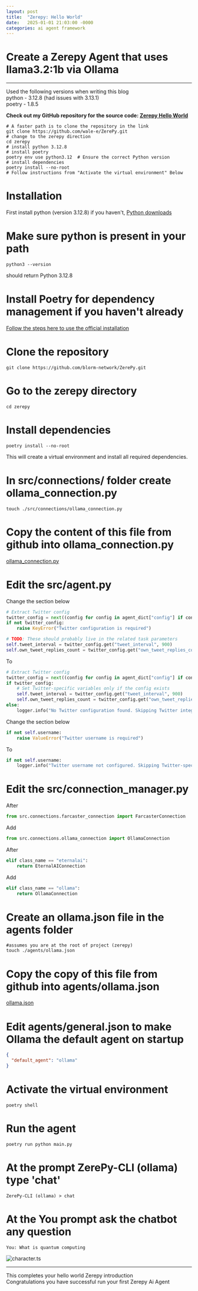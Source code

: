 ```yaml
---
layout: post
title:  "Zerepy: Hello World"
date:   2025-01-01 21:03:00 -0000
categories: ai agent framework
---
```



# Create a Zerepy Agent that uses llama3.2:1b via Ollama
---
Used the following versions when writing this blog  
python - 3.12.8  (had issues with 3.13.1)  
poetry - 1.8.5  

**Check out my GitHub repository for the source code: [Zerepy Hello World](https://github.com/wale-e/ZerePy)**
```shell
# A faster path is to clone the repository in the link
git clone https://github.com/wale-e/ZerePy.git
# change to the zerepy direction
cd zerepy
# install python 3.12.8
# install poetry
poetry env use python3.12  # Ensure the correct Python version
# install dependencies
poetry install --no-root
# Follow instructions from "Activate the virtual environment" Below
```

# Installation
First install python (version 3.12.8) if you haven't, [Python downloads](https://www.python.org/downloads/)  

# Make sure python is present in your path
```shell
python3 --version
```
should return Python 3.12.8

# Install Poetry for dependency management if you haven't already
[Follow the steps here to use the official installation](https://python-poetry.org/docs/#installing-with-the-official-installer)

# Clone the repository
```shell
git clone https://github.com/blorm-network/ZerePy.git
```

# Go to the zerepy directory
```shell
cd zerepy
```

# Install dependencies
```shell
poetry install --no-root
```
This will create a virtual environment and install all required dependencies.

# In src/connections/ folder create ollama_connection.py
```shell
touch ./src/connections/ollama_connection.py
```

# Copy the content of this file from github into ollama_connection.py
[ollama_connection.py](https://github.com/wale-e/ZerePy/blob/main/src/connections/ollama_connection.py)

# Edit the src/agent.py
Change the section below
```python
# Extract Twitter config
twitter_config = next((config for config in agent_dict["config"] if config["name"] == "twitter"), None)
if not twitter_config:
    raise KeyError("Twitter configuration is required")

# TODO: These should probably live in the related task parameters
self.tweet_interval = twitter_config.get("tweet_interval", 900)
self.own_tweet_replies_count = twitter_config.get("own_tweet_replies_count", 2)
```
To
```python
# Extract Twitter config
twitter_config = next((config for config in agent_dict["config"] if config["name"] == "twitter"), None)
if twitter_config:
    # Set Twitter-specific variables only if the config exists
    self.tweet_interval = twitter_config.get("tweet_interval", 900)
    self.own_tweet_replies_count = twitter_config.get("own_tweet_replies_count", 2)
else:
    logger.info("No Twitter configuration found. Skipping Twitter integration.")
```

Change the section below
```python
if not self.username:
    raise ValueError("Twitter username is required")
```
To
```python
if not self.username:
    logger.info("Twitter username not configured. Skipping Twitter-specific functionality.")
```

# Edit the src/connection_manager.py
After
```python
from src.connections.farcaster_connection import FarcasterConnection
```
Add
```python
from src.connections.ollama_connection import OllamaConnection
```
After
```python
elif class_name == "eternalai":
    return EternalAIConnection
```
Add
```python
elif class_name == "ollama":
    return OllamaConnection
```

# Create an ollama.json file in the agents folder
```shell
#assumes you are at the root of project (zerepy)
touch ./agents/ollama.json
```

# Copy the copy of this file from github into agents/ollama.json
[ollama.json](https://github.com/wale-e/ZerePy/blob/main/agents/ollama.json)

# Edit agents/general.json to make Ollama the default agent on startup
```json
{
  "default_agent": "ollama"
}
```

# Activate the virtual environment
```shell
poetry shell
```

# Run the agent
```shell
poetry run python main.py
```

# At the prompt ZerePy-CLI (ollama) type 'chat'
```
ZerePy-CLI (ollama) > chat
```

# At the You prompt ask the chatbot any question
```shell
You: What is quantum computing
```
![character.ts](/assets/images/zerepy_ollama_output.png)

---
This completes your hello world Zerepy introduction   
Congratulations you have successful run your first Zerepy Ai Agent 

